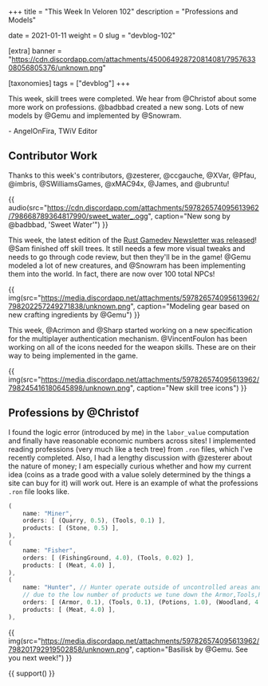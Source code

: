 +++
title = "This Week In Veloren 102"
description = "Professions and Models"

date = 2021-01-11
weight = 0
slug = "devblog-102"

[extra]
banner = "https://cdn.discordapp.com/attachments/450064928720814081/795763308056805376/unknown.png"

[taxonomies]
tags = ["devblog"]
+++

This week, skill trees were completed. We hear from @Christof about some more
work on professions. @badbbad created a new song. Lots of new models by @Gemu
and implemented by @Snowram.

\- AngelOnFira, TWiV Editor

## Contributor Work

Thanks to this week's contributors, @zesterer, @ccgauche, @XVar, @Pfau, @imbris,
@SWilliamsGames, @xMAC94x, @James, and @ubruntu!

{{
    audio(src="https://cdn.discordapp.com/attachments/597826574095613962/798668789364817990/sweet_water_.ogg",
    caption="New song by @badbbad, 'Sweet Water'")
}}

This week, the latest edition of the [Rust Gamedev Newsletter was released](https://rust-gamedev.github.io/posts/newsletter-017/)! @Sam finished off skill trees. It still
needs a few more visual tweaks and needs to go through code review, but then
they'll be in the game! @Gemu modeled a lot of new creatures, and @Snowram has
been implementing them into the world. In fact, there are now over 100 total
NPCs!

{{
    img(src="https://media.discordapp.net/attachments/597826574095613962/798202257249271838/unknown.png",
    caption="Modeling gear based on new crafting ingredients by @Gemu")
}}

This week, @Acrimon and @Sharp started working on a new specification for the
multiplayer authentication mechanism. @VincentFoulon has been working on all of the icons needed for the weapon
skills. These are on their way to being implemented in the game.

{{
    img(src="https://media.discordapp.net/attachments/597826574095613962/798245416180645898/unknown.png",
    caption="New skill tree icons")
}}

## Professions by @Christof

I found the logic error (introduced by me) in the `labor_value` computation and
finally have reasonable economic numbers across sites! I implemented reading
professions (very much like a tech tree) from `.ron` files, which I've recently
completed. Also, I had a lengthy discussion with @zesterer about the nature of
money; I am especially curious whether and how my current idea (coins as a trade
good with a value solely determined by the things a site can buy for it) will
work out. Here is an example of what the professions `.ron` file looks like.

```rust
(
    name: "Miner",
    orders: [ (Quarry, 0.5), (Tools, 0.1) ],
    products: [ (Stone, 0.5) ],
),
(
    name: "Fisher",
    orders: [ (FishingGround, 4.0), (Tools, 0.02) ],
    products: [ (Meat, 4.0) ],
),
(
    name: "Hunter", // Hunter operate outside of uncontrolled areas and resemble guards
    // due to the low number of products we tune down the Armor,Tools,Potions in comparison
    orders: [ (Armor, 0.1), (Tools, 0.1), (Potions, 1.0), (Woodland, 4.0) ],
    products: [ (Meat, 4.0) ],
),
```

{{
    img(src="https://media.discordapp.net/attachments/597826574095613962/798201792919502858/unknown.png",
    caption="Basilisk by @Gemu. See you next week!")
}}

{{ support() }}
